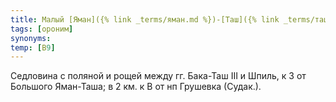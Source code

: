 ```yaml
---
title: Малый [Яман]({% link _terms/яман.md %})-[Таш]({% link _terms/таш.md %})
tags: [ороним]
synonyms:
temp: [В9]
---
```


Седловина с поляной и рощей между гг. Бака-Таш III и Шпиль, к З от Большого
Яман-Таша; в 2 км. к В от нп Грушевка (Судак.).
